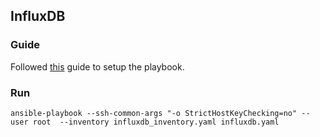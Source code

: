 ## InfluxDB

### Guide

Followed [this](https://www.influxdata.com/blog/deploying-influxdb-with-ansible/) guide to setup the playbook.

### Run

```
ansible-playbook --ssh-common-args "-o StrictHostKeyChecking=no" --user root  --inventory influxdb_inventory.yaml influxdb.yaml 
```